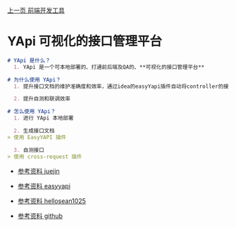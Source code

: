 [上一页 前端开发工具](前端开发工具.md)

# YApi 可视化的接口管理平台
``` md
# YApi 是什么？
  1. YApi 是一个可本地部署的、打通前后端及QA的、**可视化的接口管理平台**
```

``` md
# 为什么使用 YApi？
  1. 提升接口文档的维护准确度和效率，通过idea的easyYapi插件自动将controller的接口生成为接口文档

  2. 提升自测和联调效率
```

``` md
# 怎么使用 YApi？
  1. 进行 YApi 本地部署

  2. 生成接口文档
> 使用 EasyYAPI 插件

  3. 自测接口
> 使用 cross-request 插件
```
- [参考资料 juejin](https://juejin.cn/post/7236554895141175354)

- [参考资料 easyyapi](https://easyyapi.com/index.html)

- [参考资料 hellosean1025](https://hellosean1025.github.io/yapi/index.html)

- [参考资料 github](https://github.com/ymfe/yapi)